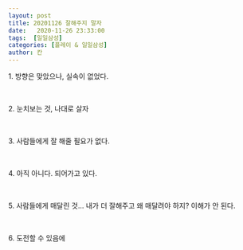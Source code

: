 ```yaml
---
layout: post
title: 20201126 잘해주지 말자
date:   2020-11-26 23:33:00
tags:  [일일삼성]
categories: [플레이 & 일일삼성]
author: 칸
---
```




<p>1. 방향은 맞았으나, 실속이 없었다. </p>
<br>
<p>2. 눈치보는 것, 나대로 살자</p>
<br>
<p>3. 사람들에게 잘 해줄 필요가 없다.</p>
<br>
<p>4. 아직 아니다. 되어가고 있다.</p>
<br> 
<p>5. 사람들에게 매달린 것... 내가 더 잘해주고 왜 매달려야 하지? 이해가 안 된다. </p>
<br>
<p>6. 도전할 수 있음에</p>
